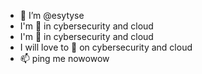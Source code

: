 - 👋 I’m @esytyse
- I'm 👀 in cybersecurity and cloud
- I'm 🌱 in cybersecurity and cloud
- I will love to 💞️ on cybersecurity and cloud
- 📫 ping me nowowow

<!---
esytyse/esytyse is a ✨ special ✨ repository because its `README.md` (this file) appears on your GitHub profile.
You can click the Preview link to take a look at your changes.
--->
